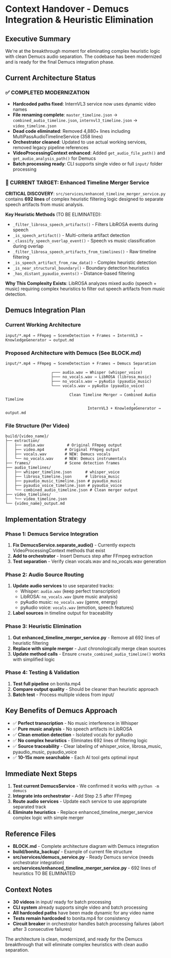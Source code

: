 # Context Handover - Demucs Integration & Heuristic Elimination

## Executive Summary

We're at the breakthrough moment for eliminating complex heuristic logic with clean Demucs audio separation. The codebase has been modernized and is ready for the final Demucs integration phase.

## Current Architecture Status

### ✅ COMPLETED MODERNIZATION
- **Hardcoded paths fixed**: InternVL3 service now uses dynamic video names
- **File renaming complete**: `master_timeline.json` → `combined_audio_timeline.json`, `internvl3_timeline.json` → `video_timeline.json`  
- **Dead code eliminated**: Removed 4,880+ lines including MultiPassAudioTimelineService (358 lines)
- **Orchestrator cleaned**: Updated to use actual working services, removed legacy pipeline references
- **VideoProcessingContext enhanced**: Added `get_audio_file_path()` and `get_audio_analysis_path()` for Demucs
- **Batch processing ready**: CLI supports single video or full `input/` folder processing

### 🎯 CURRENT TARGET: Enhanced Timeline Merger Service

**CRITICAL DISCOVERY**: `src/services/enhanced_timeline_merger_service.py` contains **692 lines** of complex heuristic filtering logic designed to separate speech artifacts from music analysis.

**Key Heuristic Methods** (TO BE ELIMINATED):
- `_filter_librosa_speech_artifacts()` - Filters LibROSA events during speech
- `_is_speech_artifact()` - Multi-criteria artifact detection 
- `_classify_speech_overlap_event()` - Speech vs music classification during overlap
- `_filter_librosa_speech_artifacts_from_timelines()` - Raw timeline filtering
- `_is_speech_artifact_from_raw_data()` - Complex heuristic detection
- `_is_near_structural_boundary()` - Boundary detection heuristics
- `_has_distant_pyaudio_events()` - Distance-based filtering

**Why This Complexity Exists**: LibROSA analyzes mixed audio (speech + music) requiring complex heuristics to filter out speech artifacts from music detection.

## Demucs Integration Plan

### Current Working Architecture
```
input/*.mp4 → FFmpeg → SceneDetection + Frames → InternVL3 → KnowledgeGenerator → output.md
```

### Proposed Architecture with Demucs (See BLOCK.md)
```
input/*.mp4 → FFmpeg → SceneDetection + Frames → Demucs Separation
                                                        ↓
                    ┌─── audio.wav → Whisper (whisper_voice)
                    ├─── no_vocals.wav → LibROSA (librosa_music)  
                    ├─── no_vocals.wav → pyAudio (pyaudio_music)
                    └─── vocals.wav → pyAudio (pyaudio_voice)
                                                        ↓
                            Clean Timeline Merger → Combined Audio Timeline
                                                        ↓
                                    InternVL3 + KnowledgeGenerator → output.md
```

### File Structure (Per Video)
```
build/{video_name}/
├── extraction/
│   ├── audio.wav          # Original FFmpeg output
│   ├── video.mp4         # Original FFmpeg output
│   ├── vocals.wav        # NEW: Demucs vocals
│   └── no_vocals.wav     # NEW: Demucs instrumentals
├── frames/               # Scene detection frames
├── audio_timelines/
│   ├── whisper_timeline.json      # whisper_voice
│   ├── librosa_timeline.json      # librosa_music  
│   ├── pyaudio_music_timeline.json # pyaudio_music
│   ├── pyaudio_voice_timeline.json # pyaudio_voice
│   └── combined_audio_timeline.json # Clean merger output
├── video_timelines/
│   └── video_timeline.json
└── {video_name}_output.md
```

## Implementation Strategy

### Phase 1: Demucs Service Integration
1. **Fix DemucsService.separate_audio()** - Currently expects VideoProcessingContext methods that exist
2. **Add to orchestrator** - Insert Demucs step after FFmpeg extraction
3. **Test separation** - Verify clean vocals.wav and no_vocals.wav generation

### Phase 2: Audio Source Routing  
1. **Update audio services** to use separated tracks:
   - Whisper: `audio.wav` (keep perfect transcription)
   - LibROSA: `no_vocals.wav` (pure music analysis)
   - pyAudio music: `no_vocals.wav` (genre, energy)  
   - pyAudio voice: `vocals.wav` (emotion, speech features)
2. **Label sources** in timeline output for traceability

### Phase 3: Heuristic Elimination
1. **Gut enhanced_timeline_merger_service.py** - Remove all 692 lines of heuristic filtering
2. **Replace with simple merger** - Just chronologically merge clean sources
3. **Update method calls** - Ensure `create_combined_audio_timeline()` works with simplified logic

### Phase 4: Testing & Validation
1. **Test full pipeline** on bonita.mp4
2. **Compare output quality** - Should be cleaner than heuristic approach
3. **Batch test** - Process multiple videos from input/

## Key Benefits of Demucs Approach

- ✅ **Perfect transcription** - No music interference in Whisper
- ✅ **Pure music analysis** - No speech artifacts in LibROSA  
- ✅ **Clean emotion detection** - Isolated vocals for pyAudio
- ✅ **No complex heuristics** - Eliminates 692 lines of filtering logic
- ✅ **Source traceability** - Clear labeling of whisper_voice, librosa_music, pyaudio_music, pyaudio_voice
- ✅ **10-15x more searchable** - Each AI tool gets optimal input

## Immediate Next Steps

1. **Test current DemucsService** - We confirmed it works with `python -m demucs` 
2. **Integrate into orchestrator** - Add Step 2.5 after FFmpeg
3. **Route audio services** - Update each service to use appropriate separated track
4. **Eliminate heuristics** - Replace enhanced_timeline_merger_service complex logic with simple merger

## Reference Files

- **BLOCK.md** - Complete architecture diagram with Demucs integration
- **build/bonita_backup/** - Example of current file structure
- **src/services/demucs_service.py** - Ready Demucs service (needs orchestrator integration)
- **src/services/enhanced_timeline_merger_service.py** - 692 lines of heuristics TO BE ELIMINATED

## Context Notes

- **30 videos** in input/ ready for batch processing
- **CLI system** already supports single video and batch processing
- **All hardcoded paths** have been made dynamic for any video name
- **Tests remain hardcoded** to bonita.mp4 for consistency
- **Circuit breaker** in orchestrator handles batch processing failures (abort after 3 consecutive failures)

The architecture is clean, modernized, and ready for the Demucs breakthrough that will eliminate complex heuristics with clean audio separation.
